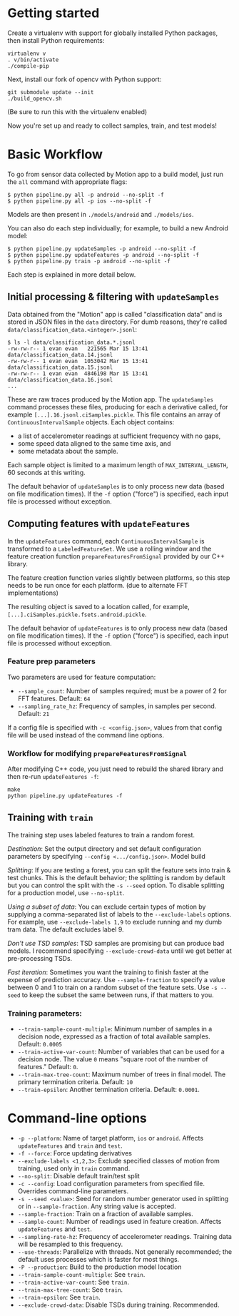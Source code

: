 # Getting started


Create a virtualenv with support for globally installed Python packages, then
install Python requirements:

```
virtualenv v
. v/bin/activate
./compile-pip
```

Next, install our fork of opencv with Python support:

```
git submodule update --init
./build_opencv.sh
```

(Be sure to run this with the virtualenv enabled)

Now you're set up and ready to collect samples, train, and test models!

# Basic Workflow

To go from sensor data collected by Motion app to a build model, just run the
`all` command with appropriate flags:

```
$ python pipeline.py all -p android --no-split -f
$ python pipeline.py all -p ios --no-split -f
```

Models are then present in `./models/android` and `./models/ios`.

You can also do each step individually; for example, to build a new Android model:

```
$ python pipeline.py updateSamples -p android --no-split -f
$ python pipeline.py updateFeatures -p android --no-split -f
$ python pipeline.py train -p android --no-split -f
```

Each step is explained in more detail below.

## Initial processing & filtering with `updateSamples`

Data obtained from the "Motion" app is called "classification data" and is
stored in JSON files in the `data` directory.  For dumb reasons, they're called
`data/classification_data.<integer>.jsonl`:

```
$ ls -l data/classification_data.*.jsonl
-rw-rw-r-- 1 evan evan   221565 Mar 15 13:41 data/classification_data.14.jsonl
-rw-rw-r-- 1 evan evan  1053042 Mar 15 13:41 data/classification_data.15.jsonl
-rw-rw-r-- 1 evan evan  4846198 Mar 15 13:41 data/classification_data.16.jsonl
...
```

These are raw traces produced by the Motion app. The `updateSamples` command
processes these files, producing for each a derivative called, for example
`[...].16.jsonl.ciSamples.pickle`. This file contains an array of
`ContinuousIntervalSample` objects. Each object contains:

 * a list of accelerometer readings at sufficient frequency with no gaps,
 * some speed data aligned to the same time axis, and
 * some metadata about the sample.

Each sample object is limited to a maximum length of `MAX_INTERVAL_LENGTH`, 60
seconds at this writing.

The default behavior of `updateSamples` is to only process new data (based on
file modification times). If the `-f` option ("force") is specified, each input
file is processed without exception.

## Computing features with `updateFeatures`

In the `updateFeatures` command, each `ContinuousIntervalSample` is transformed
to a `LabeledFeatureSet`. We use a rolling window and the feature creation
function `prepareFeaturesFromSignal` provided by our C++ library.

The feature creation function varies slightly between platforms, so this step
needs to be run once for each platform. (due to alternate FFT implementations)

The resulting object is saved to a location called, for example,
`[...].ciSamples.pickle.fsets.android.pickle`.

The default behavior of `updateFeatures` is to only process new data (based on
file modification times). If the `-f` option ("force") is specified, each input
file is processed without exception.

### Feature prep parameters

Two parameters are used for feature computation:

 * `--sample_count`: Number of samples required; must be a power of 2 for FFT features. Default: `64`
 * `--sampling_rate_hz`: Frequency of samples, in samples per second. Default: `21`

If a config file is specified with `-c <config.json>`, values from that config
file will be used instead of the command line options.

### Workflow for modifying `prepareFeaturesFromSignal`

After modifying C++ code, you just need to rebuild the shared library and then
re-run `updateFeatures -f`:

```
make
python pipeline.py updateFeatures -f
```

## Training with `train`

The training step uses labeled features to train a random forest.

*Destination*: Set the output directory and set default configuration parameters
by specifying `--config <.../config.json>`. Model build

*Splitting*: If you are testing a forest, you can split the feature sets into
train & test chunks. This is the default behavior;  the splitting is random by
default but you can control the split with the `-s --seed` option. To disable
splitting for a production model, use `--no-split`.

*Using a subset of data*: You can exclude certain types of motion by supplying a
comma-separated list of labels to the `--exclude-labels` options. For example,
use `--exclude-labels 1,9` to exclude running and my dumb tram data. The default
excludes label 9.

*Don't use TSD samples*: TSD samples are promising but can produce bad models.
I recommend specifying `--exclude-crowd-data` until we get better at
pre-processing TSDs.

*Fast iteration*: Sometimes you want the training to finish faster at the
expense of prediction accuracy. Use `--sample-fraction` to specify a value
between 0 and 1 to train on a random subset of the feature sets. Use
`-s --seed` to keep the subset the same between runs, if that matters to you.

### Training parameters:

 * `--train-sample-count-multiple`: Minimum number of samples in a decision
   node, expressed as a fraction of total available samples. Default: `0.0005`
 * `--train-active-var-count`: Number of variables that can be used for a
   decision node. The value `0` means "square root of the number of features."
   Default: `0`.
 * `--train-max-tree-count`: Maximum number of trees in final model. The primary
   termination criteria. Default: `10`
 * `--train-epsilon`: Another termination criteria. Default: `0.0001`.

# Command-line options

 * `-p --platform`: Name of target platform, `ios` or `android`. Affects `updateFeatures` and `train` and `test`.
 * `-f --force`: Force updating derivatives
 * `--exclude-labels <1,2,3>`: Exclude specified classes of motion from training, used only in `train` command.
 * `--no-split`: Disable default train/test split
 * `-c --config`: Load configuration parameters from specified file. Overrides command-line parameters.
 * `-s --seed <value>`: Seed for random number generator used in splitting or in `--sample-fraction`. Any string value is accepted.
 * `--sample-fraction`: Train on a fraction of available samples.
 * `--sample-count`: Number of readings used in feature creation. Affects `updateFeatures` and `test`.
 * `--sampling-rate-hz`: Frequency of accelerometer readings. Training data will be resampled to this frequency.
 * `--use-threads`: Parallelize with threads. Not generally recommended; the default uses processes which is faster for most things.
 * `-P --production`: Build to the production model location
 * `--train-sample-count-multiple`: See `train`.
 * `--train-active-var-count`: See `train`.
 * `--train-max-tree-count`: See `train`.
 * `--train-epsilon`: See `train`.
 * `--exclude-crowd-data`: Disable TSDs during training. Recommended.
